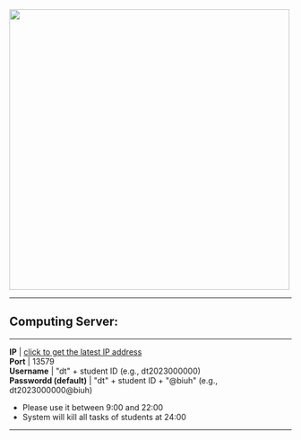 
<img src="https://www.biuh-dt.com/img/biuh_building.jpg" width="500">

---------------------------------------

## Computing Server:

---------------------------------------

 **IP**                  | [click to get the latest IP address](/ip.txt)                
 **Port**                | 13579                                        
 **Username**            | "dt" + student ID (e.g., dt2023000000)         
 **Passwordd (default)** | "dt" + student ID + "@biuh" (e.g., dt2023000000@biuh) 

* Please use it between 9:00 and 22:00
* System will kill all tasks of students at 24:00

---------------------------------------

<img src="https://fzhang.bioinfo-lab.com/img/white.png" height="1">
